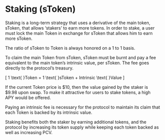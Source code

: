 # Staking (sToken)

Staking is a long-term strategy that uses a derivative of the main token, sToken, that allows ‘stakers’ to earn more tokens. In order to stake, a user must lock the main Token in exchange for sToken that allows him to earn more sToken.

The ratio of sToken to Token is always honored on a 1 to 1 basis.

To claim the main Token from sToken, sToken must be burnt and pay a fee equivalent to the main token’s intrinsic value, per sToken. The fee goes directly to the protocol’s treasury.

\[
1 \text{ }Token = 1 \text{ }sToken + Intrinsic \text{ }Value
\]

If the current Token price is $10, then the value gained by the staker is $9.98 upon swap. To make it attractive for users to stake tokens, a high APY would be offered.

Paying an intrinsic fee is necessary for the protocol to maintain its claim that each Token is backed by its intrinsic value.

Staking benefits both the staker by earning additional tokens, and the protocol by increasing its token supply while keeping each token backed as well as increasing PCV.
